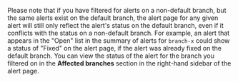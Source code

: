 Please note that if you have filtered for alerts on a non-default branch, but the same alerts exist on the default branch, the alert page for any given alert will still only reflect the alert's status on the default branch, even if it conflicts with the status on a non-default branch. For example, an alert that appears in the "Open" list in the summary of alerts for `branch-x` could show a status of "Fixed" on the alert page, if the alert was already fixed on the default branch. You can view the status of the alert for the branch you filtered on in the  **Affected branches** section in the right-hand sidebar of the alert page.